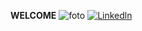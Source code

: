 **WELCOME**
![foto](https://images.unsplash.com/photo-1619410283995-43d9134e7656?ixlib=rb-4.0.3&ixid=MnwxMjA3fDB8MHxwaG90by1wYWdlfHx8fGVufDB8fHx8&auto=format&fit=crop&w=1770&q=80)
[![Linkedln](https://img.shields.io/badge/LinkedIn-0077B5?style=flat-square&logo=linkedin&logoColor=white)](https://www.linkedin.com/in/binh-nguyen-404084165/)
